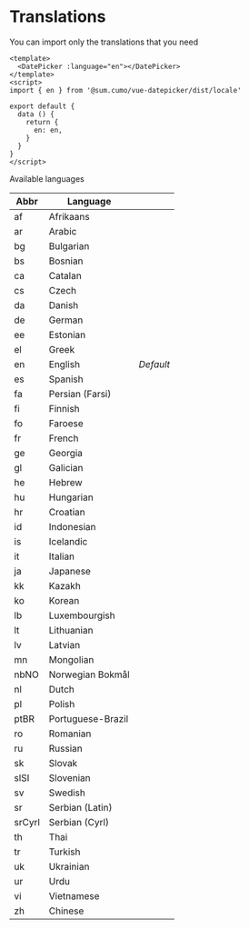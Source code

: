# Translations

You can import only the translations that you need

```vue
<template>
  <DatePicker :language="en"></DatePicker>
</template>
<script>
import { en } from '@sum.cumo/vue-datepicker/dist/locale'

export default {
  data () {
    return {
      en: en,
    }
  }
}
</script>
```

Available languages

| Abbr   | Language          |           |
| ------ | ----------------- | --------- |
| af     | Afrikaans         |           |
| ar     | Arabic            |           |
| bg     | Bulgarian         |           |
| bs     | Bosnian           |           |
| ca     | Catalan           |           |
| cs     | Czech             |           |
| da     | Danish            |           |
| de     | German            |           |
| ee     | Estonian          |           |
| el     | Greek             |           |
| en     | English           | _Default_ |
| es     | Spanish           |           |
| fa     | Persian (Farsi)   |           |
| fi     | Finnish           |           |
| fo     | Faroese           |           |
| fr     | French            |           |
| ge     | Georgia           |           |
| gl     | Galician          |           |
| he     | Hebrew            |           |
| hu     | Hungarian         |           |
| hr     | Croatian          |           |
| id     | Indonesian        |           |
| is     | Icelandic         |           |
| it     | Italian           |           |
| ja     | Japanese          |           |
| kk     | Kazakh            |           |
| ko     | Korean            |           |
| lb     | Luxembourgish     |           |
| lt     | Lithuanian        |           |
| lv     | Latvian           |           |
| mn     | Mongolian         |           |
| nbNO   | Norwegian Bokmål  |           |
| nl     | Dutch             |           |
| pl     | Polish            |           |
| ptBR   | Portuguese-Brazil |           |
| ro     | Romanian          |           |
| ru     | Russian           |           |
| sk     | Slovak            |           |
| slSI   | Slovenian         |           |
| sv     | Swedish           |           |
| sr     | Serbian (Latin)   |           |
| srCyrl | Serbian (Cyrl)    |           |
| th     | Thai              |           |
| tr     | Turkish           |           |
| uk     | Ukrainian         |           |
| ur     | Urdu              |           |
| vi     | Vietnamese        |           |
| zh     | Chinese           |           |
